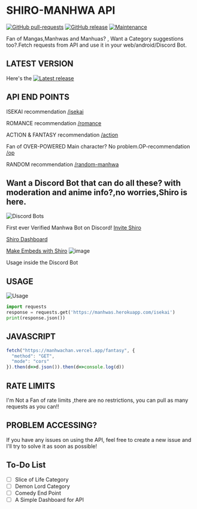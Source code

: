 # SHIRO-MANHWA API
[![GitHub pull-requests](https://img.shields.io/github/issues-pr/sireeshdevaraj/SHIRO-MANHWA-API.svg)](https://GitHub.com/Naereen/StrapDown.js/pull/)
[![GitHub release](https://img.shields.io/github/release/sireeshdevaraj/SHIRO-MANHWA-API.svg)](https://GitHub.com/sireeshdevaraj/SHIRO-MANHWA-API/releases/)
[![Maintenance](https://img.shields.io/badge/Maintained%3F-yes-green.svg)](https://GitHub.com/sireeshdevaraj/SHIRO-MANHWA-API/graphs/commit-activity)

Fan of Mangas,Manhwas and Manhuas? , Want a Category suggestions too?.Fetch requests from API and use it in your web/android/Discord Bot.

## LATEST VERSION

Here's the [![Latest release](https://badgen.net/github/release/sireeshdevaraj/SHIRO-MANHWA-API)](https://manhwachan.vercel.app/)




## API END POINTS
ISEKAI recommendation [/isekai](https://manhwachan.vercel.app/isekai)

ROMANCE recommendation [/romance](https://manhwachan.vercel.app/romance)

ACTION & FANTASY recommendation [/action](https://manhwachan.vercel.app/action)

Fan of OVER-POWERED Main character? No problem.OP-recommendation [/op](https://manhwachan.vercel.app/op)

RANDOM recommendation [/random-manhwa](https://manhwachan.vercel.app/random-manhwa)

## Want a Discord Bot that can do all these? with moderation and anime info?,no worries,Shiro is here.
![Discord Bots](https://top.gg/api/widget/909026192785551371.svg)


First ever Verified Manhwa Bot on Discord!
[Invite Shiro](https://top.gg/bot/909026192785551371)

[Shiro Dashboard](https://shiromanhwa.me/)

[Make Embeds with Shiro](https://shiromanhwa.me/embed)
![image](https://user-images.githubusercontent.com/65805722/146648535-e1011b6c-8573-4675-a823-a80ea46cfec4.png)

Usage inside the Discord Bot

## USAGE
![Usage](https://i.imgur.com/bXWY0Jp.gif)
```python
import requests
response = requests.get('https://manhwas.herokuapp.com/isekai')
print(response.json())
```

## JAVASCRIPT
```js
fetch("https://manhwachan.vercel.app/fantasy", {
  "method": "GET",
  "mode": "cors"
}).then(d=>d.json()).then(d=>console.log(d))
```


## RATE LIMITS
I'm Not a Fan of rate limits ,there are no restrictions, you can pull  as many requests as you can!!

## PROBLEM ACCESSING?

If you have any issues on using the API, feel free to create a new issue and I'll try to solve it as soon as possible!


## To-Do List
- [ ] Slice of Life Category
- [ ] Demon Lord Category
- [ ] Comedy End Point
- [ ] A Simple Dashboard for API
